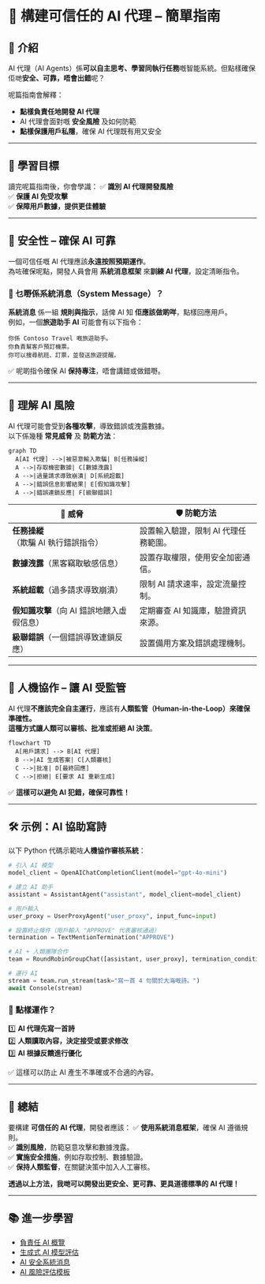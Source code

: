 # 🤖 構建可信任的 AI 代理 – 簡單指南

## 📌 介紹
AI 代理（AI Agents）係**可以自主思考、學習同執行任務**嘅智能系統。但點樣確保佢哋**安全、可靠，唔會出錯**呢？  

呢篇指南會解釋：
- **點樣負責任地開發 AI 代理**  
- AI 代理會面對嘅 **安全風險** 及如何防範  
- **點樣保護用戶私隱**，確保 AI 代理既有用又安全  

---

## 🎯 學習目標
讀完呢篇指南後，你會學識：
✅ **識別 AI 代理開發風險**  
✅ **保護 AI 免受攻擊**  
✅ **保障用戶數據，提供更佳體驗**  

---

## 🦺 安全性 – 確保 AI 可靠
一個可信任嘅 AI 代理應該**永遠按照預期運作**。  
為咗確保呢點，開發人員會用 **系統消息框架** 來**訓練 AI 代理**，設定清晰指令。

### 🔹 乜嘢係系統消息（System Message）？
**系統消息** 係一組 **規則與指示**，話俾 AI 知 **佢應該做啲咩**，點樣回應用戶。  
例如，一個**旅遊助手 AI** 可能會有以下指令：

```plaintext
你係 Contoso Travel 嘅旅遊助手。
你負責幫客戶預訂機票。
你可以搜尋航班、訂票，並發送旅遊提醒。
```

✅ 呢啲指令確保 AI **保持專注**，唔會講錯或做錯嘢。

---

## 🔐 理解 AI 風險
AI 代理可能會受到**各種攻擊**，導致錯誤或洩露數據。  
以下係幾種 **常見威脅** 及 **防範方法**：

```mermaid
graph TD
  A[AI 代理] -->|被惡意輸入欺騙| B[任務操縱]
  A -->|存取機密數據| C[數據洩露]
  A -->|過量請求導致崩潰| D[系統超載]
  A -->|錯誤信息影響結果| E[假知識攻擊]
  A -->|錯誤連鎖反應| F[級聯錯誤]
```

| 🚨 **威脅** | 🛡 **防範方法** |
|-------------|----------------|
| **任務操縱**（欺騙 AI 執行錯誤指令） | 設置輸入驗證，限制 AI 代理任務範圍。 |
| **數據洩露**（黑客竊取敏感信息） | 設置存取權限，使用安全加密通信。 |
| **系統超載**（過多請求導致崩潰） | 限制 AI 請求速率，設定流量控制。 |
| **假知識攻擊**（向 AI 錯誤地餵入虛假信息） | 定期審查 AI 知識庫，驗證資訊來源。 |
| **級聯錯誤**（一個錯誤導致連鎖反應） | 設置備用方案及錯誤處理機制。 |

---

## 👥 **人機協作 – 讓 AI 受監管**
AI 代理**不應該完全自主運行**，應該有**人類監管（Human-in-the-Loop）**來確保準確性。  
這種方式讓**人類可以審核、批准或拒絕 AI 決策**。

```mermaid
flowchart TD
  A[用戶請求] --> B[AI 代理]
  B -->|AI 生成答案| C[人類審核]
  C -->|批准| D[最終回應]
  C -->|拒絕| E[要求 AI 重新生成]
```

✅ **這樣可以避免 AI 犯錯，確保可靠性！**

---

## 🛠 **示例：AI 協助寫詩**
以下 Python 代碼示範咗**人機協作審核系統**：

```python
# 引入 AI 模型
model_client = OpenAIChatCompletionClient(model="gpt-4o-mini")

# 建立 AI 助手
assistant = AssistantAgent("assistant", model_client=model_client)

# 用戶輸入
user_proxy = UserProxyAgent("user_proxy", input_func=input)

# 設置終止條件（用戶輸入 "APPROVE" 代表審核通過）
termination = TextMentionTermination("APPROVE")

# AI + 人類團隊合作
team = RoundRobinGroupChat([assistant, user_proxy], termination_condition=termination)

# 運行 AI
stream = team.run_stream(task="寫一首 4 句關於大海嘅詩。")
await Console(stream)
```

### 🔹 **點樣運作？**
1️⃣ **AI 代理先寫一首詩**  
2️⃣ **人類讀取內容，決定接受或要求修改**  
3️⃣ **AI 根據反饋進行優化**  

✅ 這樣可以防止 AI 產生不準確或不合適的內容。

---

## 🔎 **總結**
要構建 **可信任的 AI 代理**，開發者應該：
✅ **使用系統消息框架**，確保 AI 遵循規則。  
✅ **識別風險**，防範惡意攻擊和數據洩露。  
✅ **實施安全措施**，例如存取控制、數據驗證。  
✅ **保持人類監督**，在關鍵決策中加入人工審核。  

**透過以上方法，我哋可以開發出更安全、更可靠、更具道德標準的 AI 代理！**

---

## 📚 **進一步學習**
- [負責任 AI 概覽](https://learn.microsoft.com/azure/ai-studio/responsible-use-of-ai-overview)  
- [生成式 AI 模型評估](https://learn.microsoft.com/azure/ai-studio/concepts/evaluation-approach-gen-ai)  
- [AI 安全系統消息](https://learn.microsoft.com/azure/ai-services/openai/concepts/system-message)  
- [AI 風險評估模板](https://blogs.microsoft.com/wp-content/uploads/prod/sites/5/2022/06/Microsoft-RAI-Impact-Assessment-Template.pdf)  